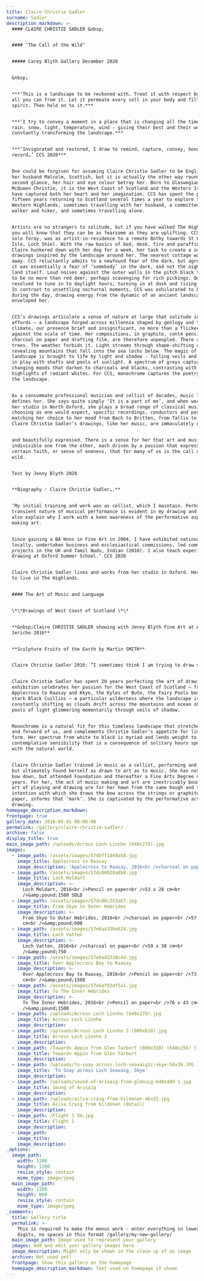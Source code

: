 ```yaml
---
title: Claire Christie Sadler
surname: Sadler
description_markdown: >-
  #### CLAIRE CHRISTIE SADLER &nbsp;


  #### ‘The Call of the Wild’


  ##### Carey Blyth Gallery December 2020


  &nbsp;


  ***‘This is a landscape to be reckoned with. Treat it with respect but take
  all you can from it. Let it permeate every cell in your body and fill your
  spirit. Then hold on to it.***


  ***‘I try to convey a moment in a place that is changing all the time, the
  rain, snow, light, temperature, wind - giving their best and their worst,
  constantly transforming the landscape.***


  ***‘Invigorated and restored, I draw to remind, capture, convey, honour and
  record…’ CCS 2020***


  One could be forgiven for assuming Claire Christie Sadler to be English, and
  her husband Malcolm, Scottish, but it is actually the other way round…. At
  second glance, her hair and eye colour betray her. Born to Glaswegian Annie
  McQueen Christie, it is the West Coast of Scotland and the Western Isles that
  have captured both her heart and her imagination. CCS has spent the past
  fifteen years returning to Scotland several times a year to explore the
  Western Highlands, sometimes travelling with her husband, a committed Munro
  walker and hiker, and sometimes travelling alone.


  Artists are no strangers to solitude, but if you have walked The Highlands,
  you will know that they can be as fearsome as they are uplifting. CCS’s first
  solo foray, was as artist-in-residence to a remote Bothy towards St Finian’s
  Isle, Loch Shiel. With the raw basics of bed, desk, fire and paraffin lamp,
  Claire hunkered down with her dog for a week, her task to create a set of
  drawings inspired by the landscape around her. The nearest cottage was a mile
  away. CCS reluctantly admits to a newfound fear of the dark, but agreed that
  it was essentially a fear of ‘somebody’ in the dark, and not the night or the
  land itself. Loud noises against the outer walls in the pitch black turned out
  to be no more than red deer, perhaps scavenging for rich pickings. Quickly she
  resolved to tune in to daylight hours, turning in at dusk and rising at dawn.
  In contrast to unsettling nocturnal moments, CCS was exhilarated to be alone
  during the day, drawing energy from the dynamic of an ancient landscape than
  enveloped her.


  CCS’s drawings articulate a sense of nature at large that solitude in the wild
  affords – a landscape forged across millennia shaped by geology and the
  climate, our presence brief and insignificant, no more than a flicker of life
  against the scale of time. Her compositions, in graphite, conté pencil and
  charcoal on paper and drafting film, are therefore unpeopled. There are no
  trees. The weather forbids it. Light streams through shape-shifting clouds
  revealing mountains that fall into the sea lochs below. The magic of the
  landscape is brought to life by light and shadow - falling veils and showers
  in play with shafts and pools of sunlight. A spectrum of greys capture the
  changing moods that darken to charcoals and blacks, contrasting with
  highlights of radiant whites. For CCS, monochrome captures the poetry that is
  the landscape.


  As a consummate professional musician and cellist of decades, music like art
  defines her. She says quite simply ‘It is a part of me’, and when working from
  her studio in North Oxford, she plays a broad range of classical music,
  choosing as one would expect, specific recordings, conductors and performers –
  matching her choice to her mood from Bach to Britten, from Tallis to Taverner.
  Claire Christie Sadler’s drawings, like her music, are immaculately executed


  and beautifully expressed. There is a sense for her that art and music are
  indivisible one from the other, each driven by a passion that expresses a
  certain faith, or sense of oneness, that for many of us is the call of the
  wild.


  Text by Jenny Blyth 2020


  **Biography : Claire Christie Sadler….**


  ‘My initial training and work was as cellist, which I maintain. Perhaps the
  transient nature of musical performance is evident in my drawing and could
  also explain why I work with a keen awareness of the performative aspect of
  making art.


  Since gaining a BA Hons in Fine Art in 2004, I have exhibited nationally and
  locally, undertaken business and ecclesiastical commissions, led community art
  projects in the UK and Tamil Nadu, Indian (2010). I also teach experimental
  drawing at Oxford Summer School.’ CCS 2020


  Claire Christie Sadler lives and works from her studio in Oxford. Her dream is
  to live in The Highlands.


  #### The Art of Music and Language


  \*\*Drawings of West Coast of Scotland \*\*


  **&nbsp;Claire CHRISTIE SADLER showing with Jenny Blyth Fine Art at Art
  Jericho 2016**


  **Sculpture Fruits of the Earth by Martin SMITH**


  Claire Christie Sadler 2016: “I sometimes think I am trying to draw silence”


  Claire Christie Sadler has spent 20 years perfecting the art of drawing. This
  exhibition celebrates her passion for the West Coast of Scotland – from
  Applecross to Raasay and Kkye, the Kyles of Bute, the Fairy Pools beneath the
  stark Black Cuillins – a particular wilderness where the landscape is
  constantly shifting as clouds drift across the mountains and ocean shoreline,
  pools of light glimmering momentarily through veils of shadow.


  Monochrome is a natural fit for this timeless landscape that stretches so far
  and forward of us, and complements Christie Sadler’s appetite for line and
  form. Her spectrum from white to black is myriad and lends weight to the
  contemplative sensibility that is a consequence of solitary hours spent at one
  with the natural world.


  Claire Christie Sadler trained in music as a cellist, performing and teaching,
  but ultimately found herself as drawn to art as to music. She has not put the
  bow down, but attended Foundation and thereafter a Fine Arts Degree over five
  years. For her, the act of music making and art are inextricably bound. The
  art of playing and drawing are for her hewn from the same bough and the
  intention with which she draws the bow across the strings or graphite across
  paper, informs that ‘mark’. She is captivated by the performative act of
  drawing.
homepage_description_markdown:
frontpage: true
gallery_date: 2016-05-01 00:00:00
permalink: /gallery/claire-christie-sadler/
archive: false
display_title: true
main_image_path: /uploads/Across Loch Linnhe (640x279).jpg
images:
  - image_path: /assets/images/57dbff1d49a58.jpg
    image_title: Applecross to Raasay
    image_description: 'Applecross to Raasay, 2016<br />charcoal on paper<br />&amp;pound;700'
  - image_path: /assets/images/57dc00018a8b8.jpg
    image_title: Loch Moldart
    image_description: >-
      Loch Moldart, 2016<br />Pencil on paper<br />53 x 28 cm<br
      />&amp;pound;1500 SOLD
  - image_path: /assets/images/57dc00c353a67.jpg
    image_title: From Skye to Outer Hebrides
    image_description: >-
      From Skye to Outer Hebrides, 2016<br />charcoal on paper<br />57 x 28
      cm<br />&amp;pound;600
  - image_path: /assets/images/57e6a4350e624.jpg
    image_title: Loch Vatten
    image_description: >-
      Loch Vatten, 2016<br />charcoal on paper<br />59 x 38 cm<br
      />&amp;pound;750
  - image_path: /assets/images/57e6ad2338c4d.jpg
    image_title: Over Applecross Bay to Raasay
    image_description: >-
      Over Applecross Bay to Raasay, 2016<br />Pencil on paper<br />73 x 46
      cm<br />&amp;pound;1500
  - image_path: /assets/images/57e6af93df5a1.jpg
    image_title: To The Inner Hebrides
    image_description: >-
      To The Inner Hebrides, 2016<br />Pencil on paper<br />76 x 43 cm<br
      />&amp;pound;1500
  - image_path: /uploads/Across Loch Linnhe (640x279).jpg
    image_title: Across Loch Linnhe
    image_description:
  - image_path: /uploads/Across Loch Linnhe 2 (800x610).jpg
    image_title: Across Loch Linnhe 2
    image_description:
  - image_path: /Towards Appin from Glen Tarbert (800x320) (640x256) (1).jpg
    image_title: Towards Appin from Glen Tarbert
    image_description:
  - image_path: /uploads/to-soay-across-loch-seavaig2c-skye-50x36.JPG
    image_title: 'To Soay across Loch Seavaig, Skye'
    image_description:
  - image_path: /uploads/sound-of-arisaig-from-glenuig-640x480-1.jpg
    image_title: Soung of Arisaig
    image_description:
  - image_path: /uploads/ailsa-craig-from-kildonan-46x22.jpg
    image_title: Ailsa Craig from Kildonan (detail)
    image_description:
  - image_path: /Flight 1 Sm.jpg
    image_title: Flight 1
    image_description:
  - image_path:
    image_title:
    image_description:
_options:
  image_path:
    width: 1200
    height: 1200
    resize_style: contain
    mime_type: image/jpeg
  main_image_path:
    width: 1200
    height: 800
    resize_style: contain
    mime_type: image/jpeg
_comments:
  title: Gallery title
  permalink: >-
    This is required to make the menus work - enter everything in lower case, no
    digits, no spaces in this format /gallery/my-new-gallery/
  main_image_path: Image used to represent your gallery
  images: Add and edit your gallery images here
  image_description: Might only be shown in the close up of an image
  archive: Not used yet!
  frontpage: Show this gallery on the homepage
  homepage_description_markdown: Text used on homepage if shown
---
```


